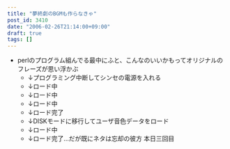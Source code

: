 ```yaml
---
title: "夢終劇のBGMも作らなきゃ"
post_id: 3410
date: "2006-02-26T21:14:00+09:00"
draft: true
tags: []
---
```



* perlのプログラム組んでる最中にふと、こんなのいいかもってオリジナルのフレーズが思い浮かぶ
  * ↓プログラミング中断してシンセの電源を入れる
  * ↓ロード中
  * ↓ロード中
  * ↓ロード中
  * ↓ロード完了
  * ↓DISKモードに移行してユーザ音色データをロード
  * ↓ロード中
  * ↓ロード完了…だが既にネタは忘却の彼方
本日三回目
